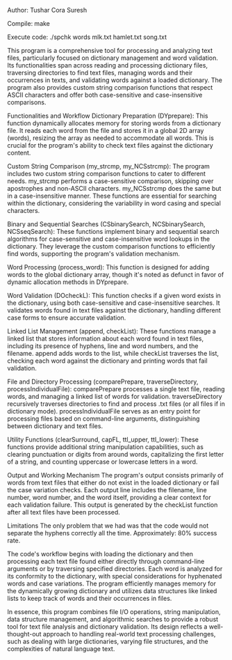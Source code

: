 Author: Tushar Cora Suresh

Compile: make

Execute code: ./spchk words mlk.txt hamlet.txt song.txt

This program is a comprehensive tool for processing and analyzing text files, particularly focused on dictionary management and word validation. Its functionalities span across reading and processing dictionary files, traversing directories to find text files, managing words and their occurrences in texts, and validating words against a loaded dictionary. The program also provides custom string comparison functions that respect ASCII characters and offer both case-sensitive and case-insensitive comparisons.

Functionalities and Workflow
Dictionary Preparation (DYprepare): This function dynamically allocates memory for storing words from a dictionary file. It reads each word from the file and stores it in a global 2D array (words), resizing the array as needed to accommodate all words. This is crucial for the program's ability to check text files against the dictionary content.

Custom String Comparison (my_strcmp, my_NCSstrcmp): The program includes two custom string comparison functions to cater to different needs. my_strcmp performs a case-sensitive comparison, skipping over apostrophes and non-ASCII characters. my_NCSstrcmp does the same but in a case-insensitive manner. These functions are essential for searching within the dictionary, considering the variability in word casing and special characters.

Binary and Sequential Searches (CSbinarySearch, NCSbinarySearch, NCSseqSearch): These functions implement binary and sequential search algorithms for case-sensitive and case-insensitive word lookups in the dictionary. They leverage the custom comparison functions to efficiently find words, supporting the program's validation mechanism.

Word Processing (process_word): This function is designed for adding words to the global dictionary array, though it's noted as defunct in favor of dynamic allocation methods in DYprepare.

Word Validation (DOcheckL): This function checks if a given word exists in the dictionary, using both case-sensitive and case-insensitive searches. It validates words found in text files against the dictionary, handling different case forms to ensure accurate validation.

Linked List Management (append, checkList): These functions manage a linked list that stores information about each word found in text files, including its presence of hyphens, line and word numbers, and the filename. append adds words to the list, while checkList traverses the list, checking each word against the dictionary and printing words that fail validation.

File and Directory Processing (comparePrepare, traverseDirectory, processIndividualFile): comparePrepare processes a single text file, reading words, and managing a linked list of words for validation. traverseDirectory recursively traverses directories to find and process .txt files (or all files if in dictionary mode). processIndividualFile serves as an entry point for processing files based on command-line arguments, distinguishing between dictionary and text files.

Utility Functions (clearSurround, capFL, ttl_upper, ttl_lower): These functions provide additional string manipulation capabilities, such as clearing punctuation or digits from around words, capitalizing the first letter of a string, and counting uppercase or lowercase letters in a word.

Output and Working Mechanism
The program's output consists primarily of words from text files that either do not exist in the loaded dictionary or fail the case variation checks. Each output line includes the filename, line number, word number, and the word itself, providing a clear context for each validation failure. This output is generated by the checkList function after all text files have been processed.

Limitations
The only problem that we had was that the code would not separate the hyphens correctly all the time. Approximately: 80% success rate.

The code's workflow begins with loading the dictionary and then processing each text file found either directly through command-line arguments or by traversing specified directories. Each word is analyzed for its conformity to the dictionary, with special considerations for hyphenated words and case variations. The program efficiently manages memory for the dynamically growing dictionary and utilizes data structures like linked lists to keep track of words and their occurrences in files.

In essence, this program combines file I/O operations, string manipulation, data structure management, and algorithmic searches to provide a robust tool for text file analysis and dictionary validation. Its design reflects a well-thought-out approach to handling real-world text processing challenges, such as dealing with large dictionaries, varying file structures, and the complexities of natural language text.
